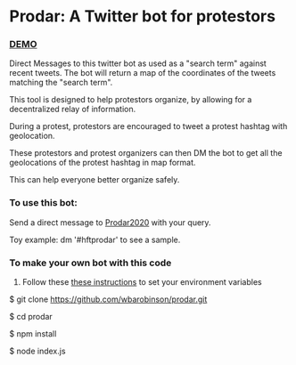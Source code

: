 
# Prodar: A Twitter bot for protestors

### [DEMO](https://www.youtube.com/watch?v=a_MKGr6oDeY&feature=emb_logo)

Direct Messages to this twitter bot as used as a "search term" against recent tweets.
The bot will return a map of the coordinates of the tweets matching the "search term".

This tool is designed to help protestors organize, by allowing for a decentralized relay of information.

During a protest, protestors are encouraged to tweet a protest hashtag with geolocation.

These protestors and protest organizers can then DM the bot to get all the geolocations of the protest hashtag in map format.

This can help everyone better organize safely.


### To use this bot:

Send a direct message to [Prodar2020](https://twitter.com/2020prodar) with your query.

Toy example: dm '#hftprodar' to see a sample.

### To make your own bot with this code

1. Follow these [these instructions](env_template.txt) to set your environment variables

$ git clone https://github.com/wbarobinson/prodar.git

$ cd prodar

$ npm install

$ node index.js
